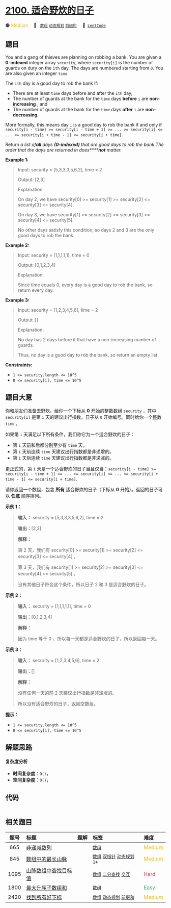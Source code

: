 # [2100. 适合野炊的日子](https://leetcode.com/problems/find-good-days-to-rob-the-bank)

🟠 <font color=#ffb800>Medium</font>&emsp; 🔖&ensp; [`数组`](/leetcode/outline/tag/array.md) [`动态规划`](/leetcode/outline/tag/dynamic-programming.md) [`前缀和`](/leetcode/outline/tag/prefix-sum.md)&emsp; 🔗&ensp;[`LeetCode`](https://leetcode.com/problems/find-good-days-to-rob-the-bank)


## 题目

You and a gang of thieves are planning on robbing a bank. You are given a
**0-indexed** integer array `security`, where `security[i]` is the number of
guards on duty on the `ith` day. The days are numbered starting from `0`. You
are also given an integer `time`.

The `ith` day is a good day to rob the bank if:

  * There are at least `time` days before and after the `ith` day,
  * The number of guards at the bank for the `time` days **before** `i` are **non-increasing** , and
  * The number of guards at the bank for the `time` days **after** `i` are **non-decreasing**.

More formally, this means day `i` is a good day to rob the bank if and only if
`security[i - time] >= security[i - time + 1] >= ... >= security[i] <= ... <=
security[i + time - 1] <= security[i + time]`.

Return _a list of**all** days **(0-indexed)** that are good days to rob the
bank_._The order that the days are returned in does******not** matter._



**Example 1:**

> Input: security = [5,3,3,3,5,6,2], time = 2
> 
> Output: [2,3]
> 
> Explanation:
> 
> On day 2, we have security[0] >= security[1] >= security[2] <= security[3] <= security[4].
> 
> On day 3, we have security[1] >= security[2] >= security[3] <= security[4] <= security[5].
> 
> No other days satisfy this condition, so days 2 and 3 are the only good days to rob the bank.

**Example 2:**

> Input: security = [1,1,1,1,1], time = 0
> 
> Output: [0,1,2,3,4]
> 
> Explanation:
> 
> Since time equals 0, every day is a good day to rob the bank, so return every day.

**Example 3:**

> Input: security = [1,2,3,4,5,6], time = 2
> 
> Output: []
> 
> Explanation:
> 
> No day has 2 days before it that have a non-increasing number of guards.
> 
> Thus, no day is a good day to rob the bank, so return an empty list.

**Constraints:**

  * `1 <= security.length <= 10^5`
  * `0 <= security[i], time <= 10^5`


## 题目大意

你和朋友们准备去野炊。给你一个下标从 **0**  开始的整数数组 `security` ，其中 `security[i]` 是第 `i`
天的建议出行指数。日子从 `0` 开始编号。同时给你一个整数 `time` 。

如果第 `i` 天满足以下所有条件，我们称它为一个适合野炊的日子：

  * 第 `i` 天前和后都分别至少有 `time` 天。
  * 第 `i` 天前连续 `time` 天建议出行指数都是非递增的。
  * 第 `i` 天后连续 `time` 天建议出行指数都是非递减的。

更正式的，第 `i` 天是一个适合野炊的日子当且仅当：`security[i - time] >= security[i - time + 1] >=
... >= security[i] <= ... <= security[i + time - 1] <= security[i + time]`.

请你返回一个数组，包含 **所有** 适合野炊的日子（下标从 **0**  开始）。返回的日子可以 **任意**  顺序排列。



**示例 1：**

> 
> 
> 
> 
> 
> **输入：** security = [5,3,3,3,5,6,2], time = 2
> 
> **输出：**[2,3]
> 
> **解释：**
> 
> 第 2 天，我们有 security[0] >= security[1] >= security[2] <= security[3] <= security[4] 。
> 
> 第 3 天，我们有 security[1] >= security[2] >= security[3] <= security[4] <= security[5] 。
> 
> 没有其他日子符合这个条件，所以日子 2 和 3 是适合野炊的日子。
> 
> 

**示例 2：**

> 
> 
> 
> 
> 
> **输入：** security = [1,1,1,1,1], time = 0
> 
> **输出：**[0,1,2,3,4]
> 
> **解释：**
> 
> 因为 time 等于 0 ，所以每一天都是适合野炊的日子，所以返回每一天。
> 
> 

**示例 3：**

> 
> 
> 
> 
> 
> **输入：** security = [1,2,3,4,5,6], time = 2
> 
> **输出：**[]
> 
> **解释：**
> 
> 没有任何一天的前 2 天建议出行指数是非递增的。
> 
> 所以没有适合野炊的日子，返回空数组。
> 
> 



**提示：**

  * `1 <= security.length <= 10^5`
  * `0 <= security[i], time <= 10^5`


## 解题思路

#### 复杂度分析

- **时间复杂度**：`O()`，
- **空间复杂度**：`O()`，

## 代码

```javascript

```

## 相关题目

<!-- prettier-ignore -->
| 题号 | 标题 | 题解 | 标签 | 难度 |
| :------: | :------ | :------: | :------ | :------ |
| 665 | [非递减数列](https://leetcode.com/problems/non-decreasing-array) |  |  [`数组`](/leetcode/outline/tag/array.md) | <font color=#ffb800>Medium</font> |
| 845 | [数组中的最长山脉](https://leetcode.com/problems/longest-mountain-in-array) |  |  [`数组`](/leetcode/outline/tag/array.md) [`双指针`](/leetcode/outline/tag/two-pointers.md) [`动态规划`](/leetcode/outline/tag/dynamic-programming.md) `1+` | <font color=#ffb800>Medium</font> |
| 1095 | [山脉数组中查找目标值](https://leetcode.com/problems/find-in-mountain-array) |  |  [`数组`](/leetcode/outline/tag/array.md) [`二分查找`](/leetcode/outline/tag/binary-search.md) [`交互`](/leetcode/outline/tag/interactive.md) | <font color=#ff334b>Hard</font> |
| 1800 | [最大升序子数组和](https://leetcode.com/problems/maximum-ascending-subarray-sum) |  |  [`数组`](/leetcode/outline/tag/array.md) | <font color=#15bd66>Easy</font> |
| 2420 | [找到所有好下标](https://leetcode.com/problems/find-all-good-indices) |  |  [`数组`](/leetcode/outline/tag/array.md) [`动态规划`](/leetcode/outline/tag/dynamic-programming.md) [`前缀和`](/leetcode/outline/tag/prefix-sum.md) | <font color=#ffb800>Medium</font> |

<style>
.blue {
    background-color: #096dd9;
    padding: 0.25rem 0.5rem;
    margin: 0;
    font-size: 0.85em;
    border-radius: 3px;
    color: white;
    font-weight: 500;
}
table th:first-of-type { width: 10%; }
table th:nth-of-type(2) { width: 35%; }
table th:nth-of-type(3) { width: 10%; }
table th:nth-of-type(4) { width: 35%; }
table th:nth-of-type(5) { width: 10%; }
</style>
